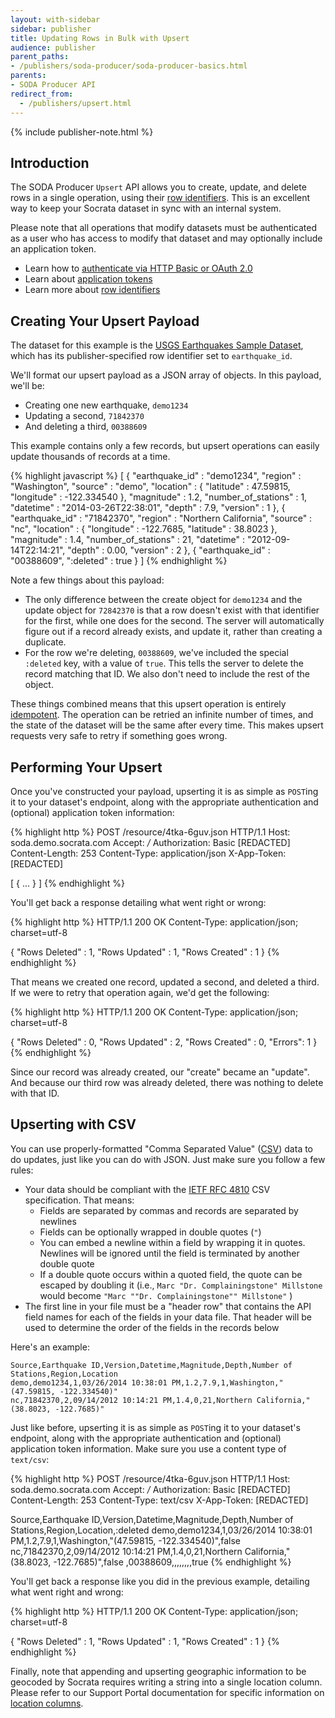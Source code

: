 ```yaml
---
layout: with-sidebar
sidebar: publisher
title: Updating Rows in Bulk with Upsert
audience: publisher
parent_paths:
- /publishers/soda-producer/soda-producer-basics.html
parents:
- SODA Producer API
redirect_from:
  - /publishers/upsert.html
---
```


{% include publisher-note.html %}

## Introduction

The SODA Producer `Upsert` API allows you to create, update, and delete rows in a single operation, using their [row identifiers](/docs/row-identifiers.html). This is an excellent way to keep your Socrata dataset in sync with an internal system.

Please note that all operations that modify datasets must be authenticated as a user who has access to modify that dataset and may optionally include an application token.

<ul class="well">
  <li>Learn how to <a href="/docs/authentication.html">authenticate via HTTP Basic or OAuth 2.0</a></li>
  <li>Learn about <a href="/docs/app-tokens.html">application tokens</a></li>
  <li>Learn more about <a href="/docs/row-identifiers.html">row identifiers</a></li>
</ul>

## Creating Your Upsert Payload

The dataset for this example is the [USGS Earthquakes Sample Dataset](https://soda.demo.socrata.com/dataset/USGS-Earthquake-Reports/4tka-6guv), which has its publisher-specified row identifier set to `earthquake_id`.

We'll format our upsert payload as a JSON array of objects. In this payload, we'll be:

- Creating one new earthquake, `demo1234`
- Updating a second, `71842370`
- And deleting a third, `00388609`

This example contains only a few records, but upsert operations can easily update thousands of records at a time.

{% highlight javascript %}
[ {
    "earthquake_id" : "demo1234",
    "region" : "Washington",
    "source" : "demo",
    "location" : {
      "latitude" : 47.59815,
      "longitude" : -122.334540
    },
    "magnitude" : 1.2,
    "number_of_stations" : 1,
    "datetime" : "2014-03-26T22:38:01",
    "depth" : 7.9,
    "version" : 1
  }, {
    "earthquake_id" : "71842370",
    "region" : "Northern California",
    "source" : "nc",
    "location" : {
      "longitude" : -122.7685,
      "latitude" : 38.8023
    },
    "magnitude" : 1.4,
    "number_of_stations" : 21,
    "datetime" : "2012-09-14T22:14:21",
    "depth" : 0.00,
    "version" : 2
  }, {
    "earthquake_id" : "00388609",
    ":deleted" : true
} ]
{% endhighlight %}

Note a few things about this payload:

- The only difference between the create object for `demo1234` and the update object for `72842370` is that a row doesn't exist with that identifier for the first, while one does for the second. The server will automatically figure out if a record already exists, and update it, rather than creating a duplicate.
- For the row we're deleting, `00388609`, we've included the special `:deleted` key, with a value of `true`. This tells the server to delete the record matching that ID. We also don't need to include the rest of the object.

These things combined means that this upsert operation is entirely [idempotent](http://en.wikipedia.org/wiki/Idempotent). The operation can be retried an infinite number of times, and the state of the dataset will be the same after every time. This makes upsert requests very safe to retry if something goes wrong.

## Performing Your Upsert

Once you've constructed your payload, upserting it is as simple as `POST`ing it to your dataset's endpoint, along with the appropriate authentication and (optional) application token information:

{% highlight http %}
POST /resource/4tka-6guv.json HTTP/1.1
Host: soda.demo.socrata.com
Accept: */*
Authorization: Basic [REDACTED]
Content-Length: 253
Content-Type: application/json
X-App-Token: [REDACTED]

[ {
  ...
} ]
{% endhighlight %}

You'll get back a response detailing what went right or wrong:

{% highlight http %}
HTTP/1.1 200 OK
Content-Type: application/json; charset=utf-8

{
  "Rows Deleted" : 1,
  "Rows Updated" : 1,
  "Rows Created" : 1
}
{% endhighlight %}

That means we created one record, updated a second, and deleted a third. If we were to retry that operation again, we'd get the following:

{% highlight http %}
HTTP/1.1 200 OK
Content-Type: application/json; charset=utf-8

{
  "Rows Deleted" : 0,
  "Rows Updated" : 2,
  "Rows Created" : 0,
  "Errors": 1
}
{% endhighlight %}

Since our record was already created, our "create" became an "update". And because our third row was already deleted, there was nothing to delete with that ID.

## Upserting with CSV

You can use properly-formatted "Comma Separated Value" ([CSV](http://en.wikipedia.org/wiki/Comma-separated_values)) data to do updates, just like you can do with JSON. Just make sure you follow a few rules:

- Your data should be compliant with the [IETF RFC 4810](http://tools.ietf.org/html/rfc4180) CSV specification. That means:
  - Fields are separated by commas and records are separated by newlines
  - Fields can be optionally wrapped in double quotes (`"`)
  - You can embed a newline within a field by wrapping it in quotes. Newlines will be ignored until the field is terminated by another double quote
  - If a double quote occurs within a quoted field, the quote can be escaped by doubling it (i.e., `Marc "Dr. Complainingstone" Millstone` would become `"Marc ""Dr. Complainingstone"" Millstone"` )
- The first line in your file must be a "header row" that contains the API field names for each of the fields in your data file. That header will be used to determine the order of the fields in the records below

Here's an example:

    Source,Earthquake ID,Version,Datetime,Magnitude,Depth,Number of Stations,Region,Location
    demo,demo1234,1,03/26/2014 10:38:01 PM,1.2,7.9,1,Washington,"(47.59815, -122.334540)"
    nc,71842370,2,09/14/2012 10:14:21 PM,1.4,0,21,Northern California,"(38.8023, -122.7685)"

Just like before, upserting it is as simple as `POST`ing it to your dataset's endpoint, along with the appropriate authentication and (optional) application token information. Make sure you use a content type of `text/csv`:

{% highlight http %}
POST /resource/4tka-6guv.json HTTP/1.1
Host: soda.demo.socrata.com
Accept: */*
Authorization: Basic [REDACTED]
Content-Length: 253
Content-Type: text/csv
X-App-Token: [REDACTED]

Source,Earthquake ID,Version,Datetime,Magnitude,Depth,Number of Stations,Region,Location,:deleted
demo,demo1234,1,03/26/2014 10:38:01 PM,1.2,7.9,1,Washington,"(47.59815, -122.334540)",false
nc,71842370,2,09/14/2012 10:14:21 PM,1.4,0,21,Northern California,"(38.8023, -122.7685)",false
,00388609,,,,,,,,true
{% endhighlight %}

You'll get back a response like you did in the previous example, detailing what went right and wrong:

{% highlight http %}
HTTP/1.1 200 OK
Content-Type: application/json; charset=utf-8

{
  "Rows Deleted" : 1,
  "Rows Updated" : 1,
  "Rows Created" : 1
}
{% endhighlight %}

Finally, note that appending and upserting geographic information to be geocoded by Socrata requires writing a string into a single location column. Please refer to our Support Portal documentation for specific information on [location columns](https://support.socrata.com/hc/en-us/articles/202949918#location-columns).